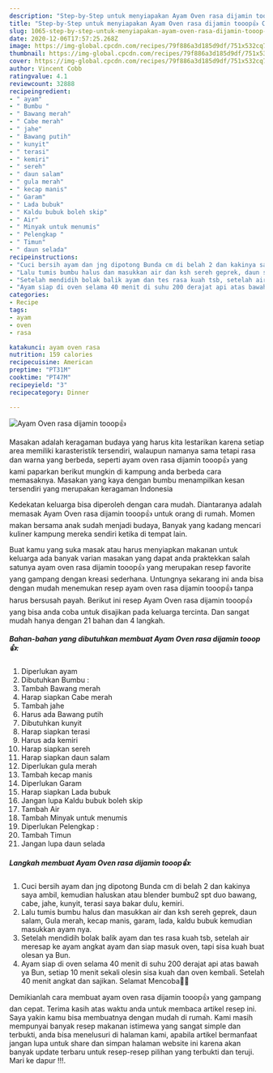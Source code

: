 ```yaml
---
description: "Step-by-Step untuk menyiapakan Ayam Oven rasa dijamin tooop👍 Cepat"
title: "Step-by-Step untuk menyiapakan Ayam Oven rasa dijamin tooop👍 Cepat"
slug: 1065-step-by-step-untuk-menyiapakan-ayam-oven-rasa-dijamin-tooop-cepat
date: 2020-12-06T17:57:25.268Z
image: https://img-global.cpcdn.com/recipes/79f886a3d185d9df/751x532cq70/ayam-oven-rasa-dijamin-tooop👍-foto-resep-utama.jpg
thumbnail: https://img-global.cpcdn.com/recipes/79f886a3d185d9df/751x532cq70/ayam-oven-rasa-dijamin-tooop👍-foto-resep-utama.jpg
cover: https://img-global.cpcdn.com/recipes/79f886a3d185d9df/751x532cq70/ayam-oven-rasa-dijamin-tooop👍-foto-resep-utama.jpg
author: Vincent Cobb
ratingvalue: 4.1
reviewcount: 32888
recipeingredient:
- " ayam"
- " Bumbu "
- " Bawang merah"
- " Cabe merah"
- " jahe"
- " Bawang putih"
- " kunyit"
- " terasi"
- " kemiri"
- " sereh"
- " daun salam"
- " gula merah"
- " kecap manis"
- " Garam"
- " Lada bubuk"
- " Kaldu bubuk boleh skip"
- " Air"
- " Minyak untuk menumis"
- " Pelengkap "
- " Timun"
- " daun selada"
recipeinstructions:
- "Cuci bersih ayam dan jng dipotong Bunda cm di belah 2 dan kakinya saya ambil, kemudian haluskan atau blender bumbu2 spt duo bawang, cabe, jahe, kunyit, terasi saya bakar dulu, kemiri."
- "Lalu tumis bumbu halus dan masukkan air dan ksh sereh geprek, daun salam, Gula merah, kecap manis, garam, lada, kaldu bubuk kemudian masukkan ayam nya."
- "Setelah mendidih bolak balik ayam dan tes rasa kuah tsb, setelah air meresap ke ayam angkat ayam dan siap masuk oven, tapi sisa kuah buat olesan ya Bun."
- "Ayam siap di oven selama 40 menit di suhu 200 derajat api atas bawah ya Bun, setiap 10 menit sekali olesin sisa kuah dan oven kembali. Setelah 40 menit angkat dan sajikan. Selamat Mencoba🙏🙏"
categories:
- Recipe
tags:
- ayam
- oven
- rasa

katakunci: ayam oven rasa 
nutrition: 159 calories
recipecuisine: American
preptime: "PT31M"
cooktime: "PT47M"
recipeyield: "3"
recipecategory: Dinner

---
```



![Ayam Oven rasa dijamin tooop👍](https://img-global.cpcdn.com/recipes/79f886a3d185d9df/751x532cq70/ayam-oven-rasa-dijamin-tooop👍-foto-resep-utama.jpg)

Masakan adalah keragaman budaya yang harus kita lestarikan karena setiap area memiliki karasteristik tersendiri, walaupun namanya sama tetapi rasa dan warna yang berbeda, seperti ayam oven rasa dijamin tooop👍 yang kami paparkan berikut mungkin di kampung anda berbeda cara memasaknya. Masakan yang kaya dengan bumbu menampilkan kesan tersendiri yang merupakan keragaman Indonesia



Kedekatan keluarga bisa diperoleh dengan cara mudah. Diantaranya adalah memasak Ayam Oven rasa dijamin tooop👍 untuk orang di rumah. Momen makan bersama anak sudah menjadi budaya, Banyak yang kadang mencari kuliner kampung mereka sendiri ketika di tempat lain.

Buat kamu yang suka masak atau harus menyiapkan makanan untuk keluarga ada banyak varian masakan yang dapat anda praktekkan salah satunya ayam oven rasa dijamin tooop👍 yang merupakan resep favorite yang gampang dengan kreasi sederhana. Untungnya sekarang ini anda bisa dengan mudah menemukan resep ayam oven rasa dijamin tooop👍 tanpa harus bersusah payah.
Berikut ini resep Ayam Oven rasa dijamin tooop👍 yang bisa anda coba untuk disajikan pada keluarga tercinta. Dan sangat mudah hanya dengan 21 bahan dan 4 langkah.


<!--inarticleads1-->

##### Bahan-bahan yang dibutuhkan membuat Ayam Oven rasa dijamin tooop👍:

1. Diperlukan  ayam
1. Dibutuhkan  Bumbu :
1. Tambah  Bawang merah
1. Harap siapkan  Cabe merah
1. Tambah  jahe
1. Harus ada  Bawang putih
1. Dibutuhkan  kunyit
1. Harap siapkan  terasi
1. Harus ada  kemiri
1. Harap siapkan  sereh
1. Harap siapkan  daun salam
1. Diperlukan  gula merah
1. Tambah  kecap manis
1. Diperlukan  Garam
1. Harap siapkan  Lada bubuk
1. Jangan lupa  Kaldu bubuk boleh skip
1. Tambah  Air
1. Tambah  Minyak untuk menumis
1. Diperlukan  Pelengkap :
1. Tambah  Timun
1. Jangan lupa  daun selada




<!--inarticleads2-->

##### Langkah membuat  Ayam Oven rasa dijamin tooop👍:

1. Cuci bersih ayam dan jng dipotong Bunda cm di belah 2 dan kakinya saya ambil, kemudian haluskan atau blender bumbu2 spt duo bawang, cabe, jahe, kunyit, terasi saya bakar dulu, kemiri.
1. Lalu tumis bumbu halus dan masukkan air dan ksh sereh geprek, daun salam, Gula merah, kecap manis, garam, lada, kaldu bubuk kemudian masukkan ayam nya.
1. Setelah mendidih bolak balik ayam dan tes rasa kuah tsb, setelah air meresap ke ayam angkat ayam dan siap masuk oven, tapi sisa kuah buat olesan ya Bun.
1. Ayam siap di oven selama 40 menit di suhu 200 derajat api atas bawah ya Bun, setiap 10 menit sekali olesin sisa kuah dan oven kembali. Setelah 40 menit angkat dan sajikan. Selamat Mencoba🙏🙏




Demikianlah cara membuat ayam oven rasa dijamin tooop👍 yang gampang dan cepat. Terima kasih atas waktu anda untuk membaca artikel resep ini. Saya yakin kamu bisa membuatnya dengan mudah di rumah. Kami masih mempunyai banyak resep makanan istimewa yang sangat simple dan terbukti, anda bisa menelusuri di halaman kami, apabila artikel bermanfaat jangan lupa untuk share dan simpan halaman website ini karena akan banyak update terbaru untuk resep-resep pilihan yang terbukti dan teruji. Mari ke dapur !!!. 
